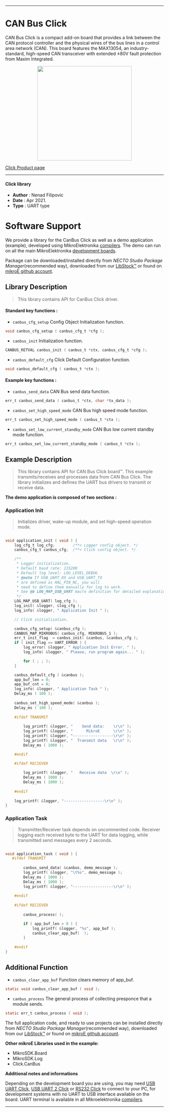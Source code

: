
---
# CAN Bus Click

CAN Bus Click is a compact add-on board that provides a link between the CAN protocol controller and the physical wires of the bus lines in a control area network (CAN). This board features the MAX13054, an industry-standard, high-speed CAN transceiver with extended ±80V fault protection from Maxim Integrated.

<p align="center">
  <img src="https://download.mikroe.com/images/click_for_ide/can_bus_click.png" height=300px>
</p>

[Click Product page](https://www.mikroe.com/can-bus-click)

---


#### Click library

- **Author**        : Nenad Filipovic
- **Date**          : Apr 2021.
- **Type**          : UART type


# Software Support

We provide a library for the CanBus Click
as well as a demo application (example), developed using MikroElektronika
[compilers](https://www.mikroe.com/necto-studio).
The demo can run on all the main MikroElektronika [development boards](https://www.mikroe.com/development-boards).

Package can be downloaded/installed directly from *NECTO Studio Package Manager*(recommended way), downloaded from our [LibStock&trade;](https://libstock.mikroe.com) or found on [mikroE github account](https://github.com/MikroElektronika/mikrosdk_click_v2/tree/master/clicks).

## Library Description

> This library contains API for CanBus Click driver.

#### Standard key functions :

- `canbus_cfg_setup` Config Object Initialization function.
```c
void canbus_cfg_setup ( canbus_cfg_t *cfg );
```

- `canbus_init` Initialization function.
```c
CANBUS_RETVAL canbus_init ( canbus_t *ctx, canbus_cfg_t *cfg );
```

- `canbus_default_cfg` Click Default Configuration function.
```c
void canbus_default_cfg ( canbus_t *ctx );
```

#### Example key functions :

- `canbus_send_data` CAN Bus send data function.
```c
err_t canbus_send_data ( canbus_t *ctx, char *tx_data );
```

- `canbus_set_high_speed_mode` CAN Bus high speed mode function.
```c
err_t canbus_set_high_speed_mode ( canbus_t *ctx );
```

- `canbus_set_low_current_standby_mode` CAN Bus low current standby mode function.
```c
err_t canbus_set_low_current_standby_mode ( canbus_t *ctx );
```

## Example Description

> This library contains API for CAN Bus Click board™.
> This example transmits/receives and processes data from CAN Bus Click.
> The library initializes and defines the 
> UART bus drivers to transmit or receive data. 

**The demo application is composed of two sections :**

### Application Init

> Initializes driver, wake-up module, and set high-speed operation mode.

```c

void application_init ( void ) {
    log_cfg_t log_cfg;        /**< Logger config object. */
    canbus_cfg_t canbus_cfg;  /**< Click config object. */

    /** 
     * Logger initialization.
     * Default baud rate: 115200
     * Default log level: LOG_LEVEL_DEBUG
     * @note If USB_UART_RX and USB_UART_TX 
     * are defined as HAL_PIN_NC, you will 
     * need to define them manually for log to work. 
     * See @b LOG_MAP_USB_UART macro definition for detailed explanation.
     */
    LOG_MAP_USB_UART( log_cfg );
    log_init( &logger, &log_cfg );
    log_info( &logger, " Application Init " );

    // Click initialization.

    canbus_cfg_setup( &canbus_cfg );
    CANBUS_MAP_MIKROBUS( canbus_cfg, MIKROBUS_1 );
    err_t init_flag  = canbus_init( &canbus, &canbus_cfg );
    if ( init_flag == UART_ERROR ) {
        log_error( &logger, " Application Init Error. " );
        log_info( &logger, " Please, run program again... " );

        for ( ; ; );
    }

    canbus_default_cfg ( &canbus );
    app_buf_len = 0;
    app_buf_cnt = 0;
    log_info( &logger, " Application Task " );
    Delay_ms ( 100 );
    
    canbus_set_high_speed_mode( &canbus );
    Delay_ms ( 100 );
    
    #ifdef TRANSMIT
    
        log_printf( &logger, "    Send data:    \r\n" );
        log_printf( &logger, "      MikroE      \r\n" );
        log_printf( &logger, "------------------\r\n" );
        log_printf( &logger, "  Transmit data   \r\n" );
        Delay_ms ( 1000 );

    #endif
        
    #ifdef RECIEVER

        log_printf( &logger, "   Receive data  \r\n" );
        Delay_ms ( 1000 );
        Delay_ms ( 1000 );
    
    #endif
        
    log_printf( &logger, "------------------\r\n" );
}

```

### Application Task

> Transmitter/Receiver task depends on uncommented code.
> Receiver logging each received byte to the UART for data logging,
> while transmitted send messages every 2 seconds.

```c

void application_task ( void ) {
   #ifdef TRANSMIT
    
        canbus_send_data( &canbus, demo_message );
        log_printf( &logger, "\t%s", demo_message );
        Delay_ms ( 1000 );
        Delay_ms ( 1000 );
        log_printf( &logger, "------------------\r\n" );    
    
    #endif
    
    #ifdef RECIEVER
    
        canbus_process( );

        if ( app_buf_len > 0 ) {
            log_printf( &logger, "%s", app_buf );
            canbus_clear_app_buf(  );
        }
    
    #endif
}

```

## Additional Function

- `canbus_clear_app_buf` Function clears memory of app_buf.
```c
static void canbus_clear_app_buf ( void );
```

- `canbus_process` The general process of collecting presponce that a module sends.
```c
static err_t canbus_process ( void );
```

The full application code, and ready to use projects can be installed directly from *NECTO Studio Package Manager*(recommended way), downloaded from our [LibStock&trade;](https://libstock.mikroe.com) or found on [mikroE github account](https://github.com/MikroElektronika/mikrosdk_click_v2/tree/master/clicks).

**Other mikroE Libraries used in the example:**

- MikroSDK.Board
- MikroSDK.Log
- Click.CanBus

**Additional notes and informations**

Depending on the development board you are using, you may need
[USB UART Click](https://www.mikroe.com/usb-uart-click),
[USB UART 2 Click](https://www.mikroe.com/usb-uart-2-click) or
[RS232 Click](https://www.mikroe.com/rs232-click) to connect to your PC, for
development systems with no UART to USB interface available on the board. UART
terminal is available in all Mikroelektronika
[compilers](https://shop.mikroe.com/compilers).

---
